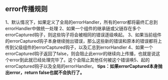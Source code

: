 ## error传播规则

1、默认情况下，如果定义了全局的errorHandler，所有的error都将最终汇总到errorHandler中做统一处理
2、如果一个组件的继承链或父链存在多个errorCaptured钩子，则这些钩子将会被相同的错误逐级唤起。
3、如果当前组件的errorCaptured钩子本身继续抛出错误，那么这些新的错误和原本的错误都将上传到父级组件的errorCaptured钩子，以及汇总到errorHandler
4、如果一个errorCaptured钩子返回了false，则会阻止此error的继续向上传播，也就是说这个error到此就已经处理完毕了。这个会阻止其他任何被这个错误唤5、起的errorCaptured钩子以及全局的errorHandler。
 **tips：如果errorCaptured本身抛出error，return false也就不会执行了。**